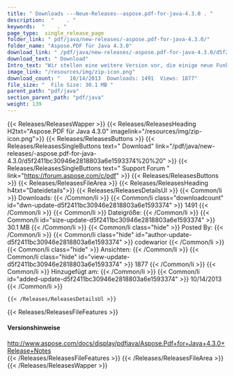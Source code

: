 ```yaml
---
title: " Downloads ---Neue-Releases--aspose.pdf-for-java-4.3.0 . "
description:  "    . " 
keywords:  "    . " 
page_type:  single_release_page
folder_link: " pdf/java/new-releases/-aspose.pdf-for-java-4.3.0/"
folder_name: "Aspose.PDF für Java 4.3.0"
download_link: " /pdf/java/new-releases/-aspose.pdf-for-java-4.3.0/d5f2411bc30946e2818803a6e1593374"
download_text: " Download"
Intro_text: "Wir stellen eine weitere Version vor, die einige neue Funktionen und Lösungen enthält..."
image_link: "/resources/img/zip-icon.png"
download_count: "   10/14/2013  Downloads: 1491  Views: 1877"
file_size: "  File Size: 30.1 MB "
parent_path: "pdf/java"
section_parent_path: "pdf/java"
weight: 139
---
```


{{< Releases/ReleasesWapper >}}
  {{< Releases/ReleasesHeading H2txt="Aspose.PDF für Java 4.3.0" imagelink="/resources/img/zip-icon.png">}}
  {{< Releases/ReleasesButtons >}}
    {{< Releases/ReleasesSingleButtons text=" Download" link="/pdf/java/new-releases/-aspose.pdf-for-java-4.3.0/d5f2411bc30946e2818803a6e1593374%20%20" >}}
    {{< Releases/ReleasesSingleButtons text=" Support Forum " link="https://forum.aspose.com/c/pdf" >}}
  {{< Releases/ReleasesButtons >}}
  {{< Releases/ReleasesFileArea >}}
    {{< Releases/ReleasesHeading h4txt="Dateidetails">}}
    {{< Releases/ReleasesDetailsUl >}}
            {{< Common/li >}} Downloads: {{< /Common/li >}}
      {{< Common/li class="downloadcount" id="dwn-update-d5f2411bc30946e2818803a6e1593374" >}} 1491 {{< /Common/li >}}
      {{< Common/li >}} Dateigröße: {{< /Common/li >}}
      {{< Common/li id="size-update-d5f2411bc30946e2818803a6e1593374" >}} 30.1 MB {{< /Common/li >}} 
      {{< Common/li  class="hide" >}} Posted By: {{< /Common/li >}} 
      {{< Common/li class="hide" id="author-update-d5f2411bc30946e2818803a6e1593374" >}} codewarior {{< /Common/li >}}
      {{< Common/li class="hide" >}} Ansichten: {{< /Common/li >}}
      {{< Common/li class="hide" id="view-update-d5f2411bc30946e2818803a6e1593374" >}} 1877 {{< /Common/li >}}
      {{< Common/li >}} Hinzugefügt am: {{< /Common/li >}}
      {{< Common/li id="added-update-d5f2411bc30946e2818803a6e1593374" >}} 10/14/2013 {{< /Common/li >}} 

    {{< /Releases/ReleasesDetailsUl >}}

  {{< Releases/ReleasesFileFeatures >}}
      <h4>Versionshinweise</h4><div> <a href="http://www.aspose.com/docs/display/pdfjava/Aspose.Pdf+for+Java+4.3.0+Release+Notes">http://www.aspose.com/docs/display/pdfjava/Aspose.Pdf+for+Java+4.3.0+Release+Notes</a></div>
  {{< /Releases/ReleasesFileFeatures >}}
 {{< /Releases/ReleasesFileArea >}}
{{< /Releases/ReleasesWapper >}}



